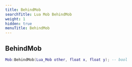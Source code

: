 ```yaml
---
title: BehindMob
searchTitle: Lua Mob BehindMob
weight: 1
hidden: true
menuTitle: BehindMob
---
```

## BehindMob
```lua
Mob:BehindMob(Lua_Mob other, float x, float y); -- bool
```